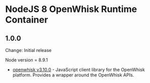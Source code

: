 # NodeJS 8 OpenWhisk Runtime Container

## 1.0.0
Change: Initial release

Node version = 8.9.1
- [openwhisk v3.10.0](https://www.npmjs.com/package/openwhisk) - JavaScript client library for the OpenWhisk platform. Provides a wrapper around the OpenWhisk APIs.